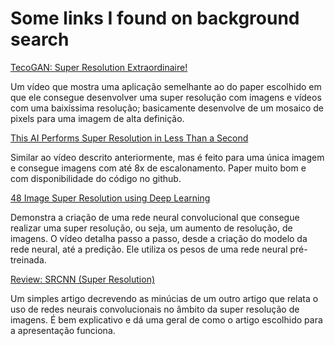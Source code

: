 # Some links I found on background search

[TecoGAN: Super Resolution Extraordinaire!](https://www.youtube.com/watch?v=MwCgvYtOLS0)

Um vídeo que mostra uma aplicação semelhante ao do paper escolhido em que ele consegue desenvolver uma super resolução com imagens e vídeos com uma baixíssima resolução; basicamente desenvolve de um mosaico de pixels para uma imagem de alta definição.

[This AI Performs Super Resolution in Less Than a Second](https://www.youtube.com/watch?v=HvH0b9K_Iro)

Similar ao vídeo descrito anteriormente, mas é feito para uma única imagem e consegue imagens com até 8x de escalonamento. Paper muito bom e com disponibilidade do código no github.

[48 Image Super Resolution using Deep Learning](https://www.youtube.com/watch?v=JuD5GItsMBY)

Demonstra a criação de uma rede neural convolucional que consegue realizar uma super resolução, ou seja, um aumento de resolução, de imagens. O vídeo detalha passo a passo, desde a criação do modelo da rede neural, até a predição. Ele utiliza os pesos de uma rede neural pré-treinada.

[Review: SRCNN (Super Resolution)](https://medium.com/coinmonks/review-srcnn-super-resolution-3cb3a4f67a7c)

Um simples artigo decrevendo as minúcias de um outro artigo que relata o uso de redes neurais convolucionais no âmbito da super resolução de imagens. É bem explicativo e dá uma geral de como o artigo escolhido para a apresentação funciona.

